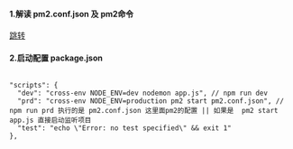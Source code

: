 #### 1.解读 pm2.conf.json 及 pm2命令  
[跳转](https://note.youdao.com/web/#/file/WEB3034e9d0bc209a942dba04fd987b2afc/markdown/WEBa56aabf6665146c97c302dbdd1ed8098/)


#### 2.启动配置  package.json
```

"scripts": {
  "dev": "cross-env NODE_ENV=dev nodemon app.js", // npm run dev
  "prd": "cross-env NODE_ENV=production pm2 start pm2.conf.json", // npm run prd 执行的是 pm2.conf.json 这里面pm2的配置 || 如果是  pm2 start app.js 直接启动监听项目
  "test": "echo \"Error: no test specified\" && exit 1"
},

```